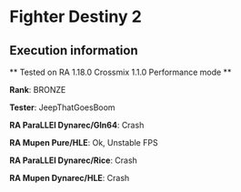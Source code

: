 # Fighter Destiny 2 

## Execution information


** Tested on RA 1.18.0 Crossmix 1.1.0 Performance mode **


**Rank**: BRONZE


**Tester**: JeepThatGoesBoom



**RA ParaLLEl Dynarec/Gln64**: Crash


**RA Mupen Pure/HLE**: Ok, Unstable FPS


**RA ParaLLEl Dynarec/Rice**: Crash


**RA Mupen Dynarec/HLE**: Crash